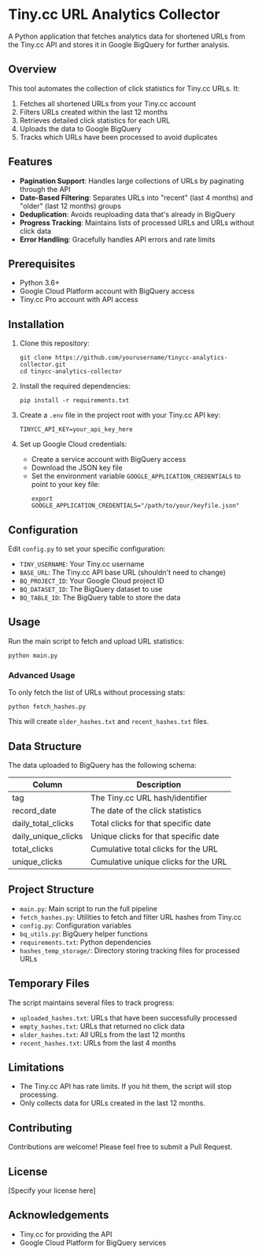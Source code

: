 # Tiny.cc URL Analytics Collector

A Python application that fetches analytics data for shortened URLs from the Tiny.cc API and stores it in Google BigQuery for further analysis.

## Overview

This tool automates the collection of click statistics for Tiny.cc URLs. It:

1. Fetches all shortened URLs from your Tiny.cc account
2. Filters URLs created within the last 12 months
3. Retrieves detailed click statistics for each URL
4. Uploads the data to Google BigQuery
5. Tracks which URLs have been processed to avoid duplicates

## Features

- **Pagination Support**: Handles large collections of URLs by paginating through the API
- **Date-Based Filtering**: Separates URLs into "recent" (last 4 months) and "older" (last 12 months) groups
- **Deduplication**: Avoids reuploading data that's already in BigQuery
- **Progress Tracking**: Maintains lists of processed URLs and URLs without click data
- **Error Handling**: Gracefully handles API errors and rate limits

## Prerequisites

- Python 3.6+
- Google Cloud Platform account with BigQuery access
- Tiny.cc Pro account with API access

## Installation

1. Clone this repository:
   ```
   git clone https://github.com/yourusername/tinycc-analytics-collector.git
   cd tinycc-analytics-collector
   ```

2. Install the required dependencies:
   ```
   pip install -r requirements.txt
   ```

3. Create a `.env` file in the project root with your Tiny.cc API key:
   ```
   TINYCC_API_KEY=your_api_key_here
   ```

4. Set up Google Cloud credentials:
   - Create a service account with BigQuery access
   - Download the JSON key file
   - Set the environment variable `GOOGLE_APPLICATION_CREDENTIALS` to point to your key file:
     ```
     export GOOGLE_APPLICATION_CREDENTIALS="/path/to/your/keyfile.json"
     ```

## Configuration

Edit `config.py` to set your specific configuration:

- `TINY_USERNAME`: Your Tiny.cc username
- `BASE_URL`: The Tiny.cc API base URL (shouldn't need to change)
- `BQ_PROJECT_ID`: Your Google Cloud project ID
- `BQ_DATASET_ID`: The BigQuery dataset to use
- `BQ_TABLE_ID`: The BigQuery table to store the data

## Usage

Run the main script to fetch and upload URL statistics:

```
python main.py
```

### Advanced Usage

To only fetch the list of URLs without processing stats:

```
python fetch_hashes.py
```

This will create `older_hashes.txt` and `recent_hashes.txt` files.

## Data Structure

The data uploaded to BigQuery has the following schema:

| Column | Description |
| ------ | ----------- |
| tag | The Tiny.cc URL hash/identifier |
| record_date | The date of the click statistics |
| daily_total_clicks | Total clicks for that specific date |
| daily_unique_clicks | Unique clicks for that specific date |
| total_clicks | Cumulative total clicks for the URL |
| unique_clicks | Cumulative unique clicks for the URL |

## Project Structure

- `main.py`: Main script to run the full pipeline
- `fetch_hashes.py`: Utilities to fetch and filter URL hashes from Tiny.cc
- `config.py`: Configuration variables
- `bq_utils.py`: BigQuery helper functions
- `requirements.txt`: Python dependencies
- `hashes_temp_storage/`: Directory storing tracking files for processed URLs

## Temporary Files

The script maintains several files to track progress:
- `uploaded_hashes.txt`: URLs that have been successfully processed
- `empty_hashes.txt`: URLs that returned no click data
- `older_hashes.txt`: All URLs from the last 12 months
- `recent_hashes.txt`: URLs from the last 4 months

## Limitations

- The Tiny.cc API has rate limits. If you hit them, the script will stop processing.
- Only collects data for URLs created in the last 12 months.

## Contributing

Contributions are welcome! Please feel free to submit a Pull Request.

## License

[Specify your license here]

## Acknowledgements

- Tiny.cc for providing the API
- Google Cloud Platform for BigQuery services
